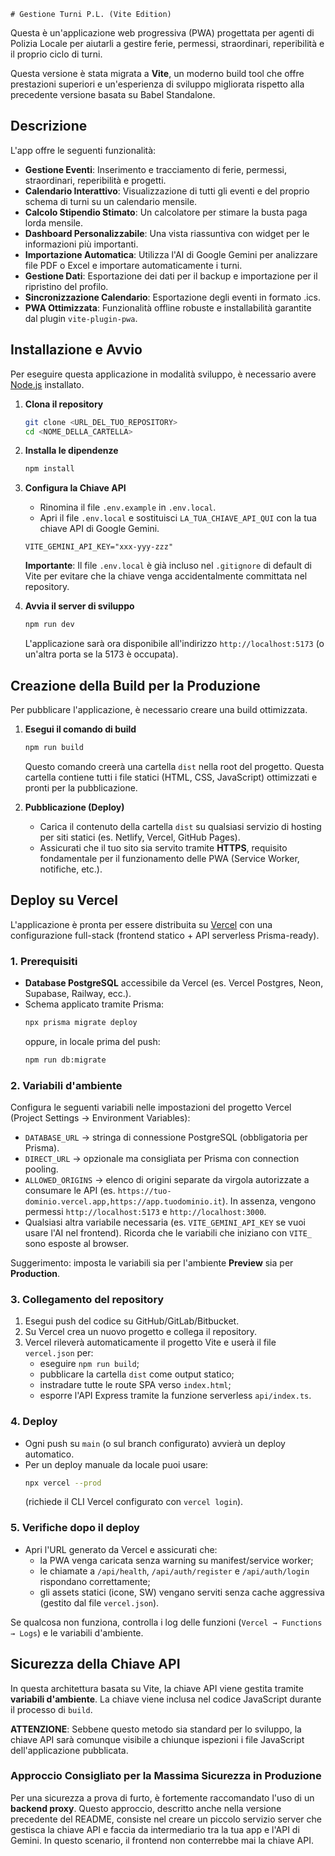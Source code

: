     # Gestione Turni P.L. (Vite Edition)

Questa è un'applicazione web progressiva (PWA) progettata per agenti di Polizia Locale per aiutarli a gestire ferie, permessi, straordinari, reperibilità e il proprio ciclo di turni.

Questa versione è stata migrata a **Vite**, un moderno build tool che offre prestazioni superiori e un'esperienza di sviluppo migliorata rispetto alla precedente versione basata su Babel Standalone.

## Descrizione

L'app offre le seguenti funzionalità:
- **Gestione Eventi**: Inserimento e tracciamento di ferie, permessi, straordinari, reperibilità e progetti.
- **Calendario Interattivo**: Visualizzazione di tutti gli eventi e del proprio schema di turni su un calendario mensile.
- **Calcolo Stipendio Stimato**: Un calcolatore per stimare la busta paga lorda mensile.
- **Dashboard Personalizzabile**: Una vista riassuntiva con widget per le informazioni più importanti.
- **Importazione Automatica**: Utilizza l'AI di Google Gemini per analizzare file PDF o Excel e importare automaticamente i turni.
- **Gestione Dati**: Esportazione dei dati per il backup e importazione per il ripristino del profilo.
- **Sincronizzazione Calendario**: Esportazione degli eventi in formato .ics.
- **PWA Ottimizzata**: Funzionalità offline robuste e installabilità garantite dal plugin `vite-plugin-pwa`.

## Installazione e Avvio

Per eseguire questa applicazione in modalità sviluppo, è necessario avere [Node.js](https://nodejs.org/) installato.

1.  **Clona il repository**
    ```bash
    git clone <URL_DEL_TUO_REPOSITORY>
    cd <NOME_DELLA_CARTELLA>
    ```

2.  **Installa le dipendenze**
    ```bash
    npm install
    ```

3.  **Configura la Chiave API**
    - Rinomina il file `.env.example` in `.env.local`.
    - Apri il file `.env.local` e sostituisci `LA_TUA_CHIAVE_API_QUI` con la tua chiave API di Google Gemini.
    ```
    VITE_GEMINI_API_KEY="xxx-yyy-zzz"
    ```
    **Importante**: Il file `.env.local` è già incluso nel `.gitignore` di default di Vite per evitare che la chiave venga accidentalmente committata nel repository.

4.  **Avvia il server di sviluppo**
    ```bash
    npm run dev
    ```
    L'applicazione sarà ora disponibile all'indirizzo `http://localhost:5173` (o un'altra porta se la 5173 è occupata).

## Creazione della Build per la Produzione

Per pubblicare l'applicazione, è necessario creare una build ottimizzata.

1.  **Esegui il comando di build**
    ```bash
    npm run build
    ```
    Questo comando creerà una cartella `dist` nella root del progetto. Questa cartella contiene tutti i file statici (HTML, CSS, JavaScript) ottimizzati e pronti per la pubblicazione.

2.  **Pubblicazione (Deploy)**
    - Carica il contenuto della cartella `dist` su qualsiasi servizio di hosting per siti statici (es. Netlify, Vercel, GitHub Pages).
    - Assicurati che il tuo sito sia servito tramite **HTTPS**, requisito fondamentale per il funzionamento delle PWA (Service Worker, notifiche, etc.).

## Deploy su Vercel

L'applicazione è pronta per essere distribuita su [Vercel](https://vercel.com) con una configurazione full-stack (frontend statico + API serverless Prisma-ready).

### 1. Prerequisiti

- **Database PostgreSQL** accessibile da Vercel (es. Vercel Postgres, Neon, Supabase, Railway, ecc.).
- Schema applicato tramite Prisma:
    ```bash
    npx prisma migrate deploy
    ```
    oppure, in locale prima del push:
    ```bash
    npm run db:migrate
    ```

### 2. Variabili d'ambiente

Configura le seguenti variabili nelle impostazioni del progetto Vercel (Project Settings → Environment Variables):

- `DATABASE_URL` → stringa di connessione PostgreSQL (obbligatoria per Prisma).
- `DIRECT_URL` → opzionale ma consigliata per Prisma con connection pooling.
- `ALLOWED_ORIGINS` → elenco di origini separate da virgola autorizzate a consumare le API (es. `https://tuo-dominio.vercel.app,https://app.tuodominio.it`). In assenza, vengono permessi `http://localhost:5173` e `http://localhost:3000`.
- Qualsiasi altra variabile necessaria (es. `VITE_GEMINI_API_KEY` se vuoi usare l'AI nel frontend). Ricorda che le variabili che iniziano con `VITE_` sono esposte al browser.

Suggerimento: imposta le variabili sia per l'ambiente **Preview** sia per **Production**.

### 3. Collegamento del repository

1. Esegui push del codice su GitHub/GitLab/Bitbucket.
2. Su Vercel crea un nuovo progetto e collega il repository.
3. Vercel rileverà automaticamente il progetto Vite e userà il file `vercel.json` per:
     - eseguire `npm run build`;
     - pubblicare la cartella `dist` come output statico;
     - instradare tutte le route SPA verso `index.html`;
     - esporre l'API Express tramite la funzione serverless `api/index.ts`.

### 4. Deploy

- Ogni push su `main` (o sul branch configurato) avvierà un deploy automatico.
- Per un deploy manuale da locale puoi usare:
    ```bash
    npx vercel --prod
    ```
    (richiede il CLI Vercel configurato con `vercel login`).

### 5. Verifiche dopo il deploy

- Apri l'URL generato da Vercel e assicurati che:
    - la PWA venga caricata senza warning su manifest/service worker;
    - le chiamate a `/api/health`, `/api/auth/register` e `/api/auth/login` rispondano correttamente;
    - gli assets statici (icone, SW) vengano serviti senza cache aggressiva (gestito dal file `vercel.json`).

Se qualcosa non funziona, controlla i log delle funzioni (`Vercel → Functions → Logs`) e le variabili d'ambiente.

## Sicurezza della Chiave API

In questa architettura basata su Vite, la chiave API viene gestita tramite **variabili d'ambiente**. La chiave viene inclusa nel codice JavaScript durante il processo di `build`.

**ATTENZIONE**: Sebbene questo metodo sia standard per lo sviluppo, la chiave API sarà comunque visibile a chiunque ispezioni i file JavaScript dell'applicazione pubblicata.

### Approccio Consigliato per la Massima Sicurezza in Produzione
Per una sicurezza a prova di furto, è fortemente raccomandato l'uso di un **backend proxy**. Questo approccio, descritto anche nella versione precedente del README, consiste nel creare un piccolo servizio server che gestisca la chiave API e faccia da intermediario tra la tua app e l'API di Gemini. In questo scenario, il frontend non conterrebbe mai la chiave API.
